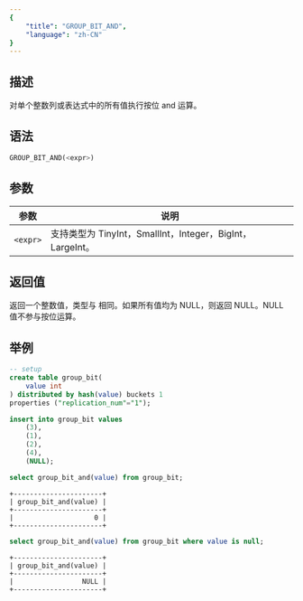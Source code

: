 ```yaml
---
{
    "title": "GROUP_BIT_AND",
    "language": "zh-CN"
}
---
```


## 描述

对单个整数列或表达式中的所有值执行按位 and 运算。

## 语法

```sql
GROUP_BIT_AND(<expr>)
```

## 参数

| 参数 | 说明 |
| -- | -- |
| `<expr>` | 支持类型为 TinyInt，SmallInt，Integer，BigInt，LargeInt。 |

## 返回值

返回一个整数值，类型与 <expr> 相同。如果所有值均为 NULL，则返回 NULL。NULL 值不参与按位运算。

## 举例

```sql
-- setup
create table group_bit(
    value int
) distributed by hash(value) buckets 1
properties ("replication_num"="1");

insert into group_bit values
    (3),
    (1),
    (2),
    (4),
    (NULL);
```

```sql
select group_bit_and(value) from group_bit;
```

```text
+----------------------+
| group_bit_and(value) |
+----------------------+
|                    0 |
+----------------------+
```

```sql
select group_bit_and(value) from group_bit where value is null;
```

```text
+----------------------+
| group_bit_and(value) |
+----------------------+
|                 NULL |
+----------------------+
```

